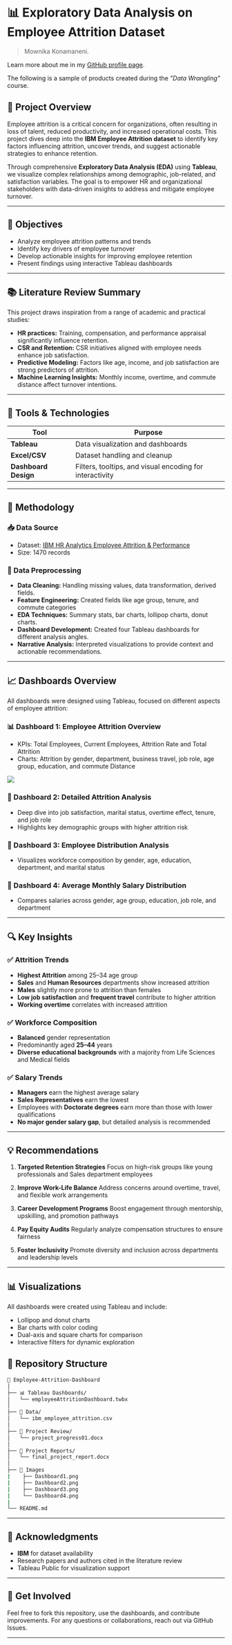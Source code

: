 # 📊 Exploratory Data Analysis on Employee Attrition Dataset

> Mownika Konamaneni. 

Learn more about me in my [GitHub profile page](https://github.com/MownikaKonamaneni). 


The following is a sample of products created during the _"Data Wrangling"_ course.


## 📌 Project Overview

Employee attrition is a critical concern for organizations, often resulting in loss of talent, reduced productivity, and increased operational costs. This project dives deep into the **IBM Employee Attrition dataset** to identify key factors influencing attrition, uncover trends, and suggest actionable strategies to enhance retention.

Through comprehensive **Exploratory Data Analysis (EDA)** using **Tableau**, we visualize complex relationships among demographic, job-related, and satisfaction variables. The goal is to empower HR and organizational stakeholders with data-driven insights to address and mitigate employee turnover.

---

## 🎯 Objectives

* Analyze employee attrition patterns and trends
* Identify key drivers of employee turnover
* Develop actionable insights for improving employee retention
* Present findings using interactive Tableau dashboards

---

## 📚 Literature Review Summary

This project draws inspiration from a range of academic and practical studies:

* **HR practices:** Training, compensation, and performance appraisal significantly influence retention.
* **CSR and Retention:** CSR initiatives aligned with employee needs enhance job satisfaction.
* **Predictive Modeling:** Factors like age, income, and job satisfaction are strong predictors of attrition.
* **Machine Learning Insights:** Monthly income, overtime, and commute distance affect turnover intentions.

---

## 🧰 Tools & Technologies

| Tool                           | Purpose                                                   |
| ------------------------------ | --------------------------------------------------------- |
| **Tableau**                    | Data visualization and dashboards                         |
| **Excel/CSV**                  | Dataset handling and cleanup                              |
| **Dashboard Design**           | Filters, tooltips, and visual encoding for interactivity  |

---

## 🧪 Methodology

### 📥 Data Source

* Dataset: [IBM HR Analytics Employee Attrition & Performance](https://data.world)
* Size: 1470 records

### 🧹 Data Preprocessing

* **Data Cleaning:** Handling missing values, data transformation, derived fields.
* **Feature Engineering:** Created fields like age group, tenure, and commute categories
* **EDA Techniques:** Summary stats, bar charts, lollipop charts, donut charts.
* **Dashboard Development:** Created four Tableau dashboards for different analysis angles.
* **Narrative Analysis:** Interpreted visualizations to provide context and actionable recommendations.

---

## 📈 Dashboards Overview

All dashboards were designed using Tableau, focused on different aspects of employee attrition:

### 📊 Dashboard 1: **Employee Attrition Overview**

* KPIs: Total Employees, Current Employees, Attrition Rate and Total Attrition
* Charts: Attrition by gender, department, business travel, job role, age group, education, and commute Distance

![ ](https://github.com/MownikaKonamaneni/Employee-Attrition-Dashboard/blob/main/Images/Dashboard1.png)

### 🧩 Dashboard 2: **Detailed Attrition Analysis**

* Deep dive into job satisfaction, marital status, overtime effect, tenure, and job role
* Highlights key demographic groups with higher attrition risk

### 👥 Dashboard 3: **Employee Distribution Analysis**

* Visualizes workforce composition by gender, age, education, department, and marital status

### 💸 Dashboard 4: **Average Monthly Salary Distribution**

* Compares salaries across gender, age group, education, job role, and department

---

## 🔍 Key Insights

### ✅ Attrition Trends

* **Highest Attrition** among 25–34 age group
* **Sales** and **Human Resources** departments show increased attrition
* **Males** slightly more prone to attrition than females
* **Low job satisfaction** and **frequent travel** contribute to higher attrition
* **Working overtime** correlates with increased attrition

### ✅ Workforce Composition
* **Balanced** gender representation
* Predominantly aged **25–44** years
* **Diverse educational backgrounds** with a majority from Life Sciences and Medical fields

### ✅ Salary Trends

* **Managers** earn the highest average salary 
* **Sales Representatives** earn the lowest
* Employees with **Doctorate degrees** earn more than those with lower qualifications
* **No major gender salary gap**, but detailed analysis is recommended

---

## 💡 Recommendations

1. **Targeted Retention Strategies**
   Focus on high-risk groups like young professionals and Sales department employees

2. **Improve Work-Life Balance**
   Address concerns around overtime, travel, and flexible work arrangements

3. **Career Development Programs**
   Boost engagement through mentorship, upskilling, and promotion pathways

4. **Pay Equity Audits**
   Regularly analyze compensation structures to ensure fairness

5. **Foster Inclusivity**
   Promote diversity and inclusion across departments and leadership levels

---

## 📊 Visualizations
All dashboards were created using Tableau and include:

* Lollipop and donut charts
* Bar charts with color coding
* Dual-axis and square charts for comparison
* Interactive filters for dynamic exploration

## 📂 Repository Structure

```bash
📁 Employee-Attrition-Dashboard
│
├── 📊 Tableau Dashboards/
│   └── employeeAttritionDashboard.twbx
│
├── 📁 Data/
│   └── ibm_employee_attrition.csv
│
├── 📁 Project Review/
│   └── project_progress01.docx
│
├── 📁 Project Reports/
│   └── final_project_report.docx
│
├── 📁 Images
|    ├── Dashboard1.png
|    ├── Dashboard2.png
|    ├── Dashboard3.png
|    └── Dashboard4.png
|
└── README.md
```

---

## 📎 Acknowledgments

* **IBM** for dataset availability
* Research papers and authors cited in the literature review
* Tableau Public for visualization support

---

## 📢 Get Involved

Feel free to fork this repository, use the dashboards, and contribute improvements. For any questions or collaborations, reach out via GitHub Issues.

---


